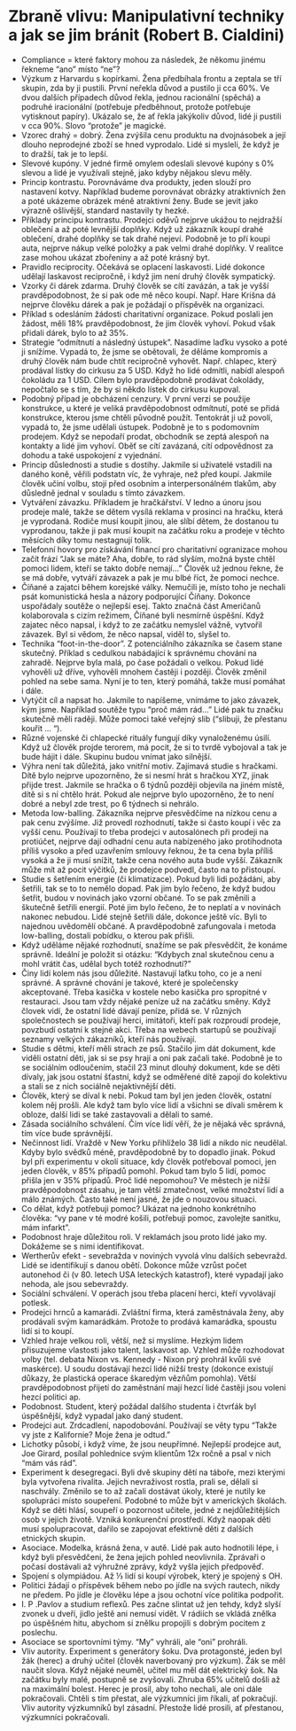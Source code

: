 # Zbraně vlivu: Manipulativní techniky a jak se jim bránit (Robert B. Cialdini)
* Compliance = které faktory mohou za následek, že někomu jinému řekneme “ano” místo “ne”?
* Výzkum z Harvardu s kopírkami. Žena předbíhala frontu a zeptala se tří skupin, zda by ji pustili. První neřekla důvod a pustilo ji cca 60%. Ve dvou dalších případech důvod řekla, jednou racionální (spěchá) a podruhé iracionální (potřebuje předběhnout, protože potřebuje vytisknout papíry). Ukázalo se, že ať řekla jakýkoliv důvod, lidé ji pustili v cca 90%. Slovo “protože” je magické.
* Vzorec drahý = dobrý. Žena zvýšila cenu produktu na dvojnásobek a její dlouho neprodejné zboží se hned vyprodalo. Lidé si mysleli, že když je to dražší, tak je to lepší.
* Slevové kupóny. V jedné firmě omylem odeslali slevové kupóny s 0% slevou a lidé je využívali stejně, jako kdyby nějakou slevu měly.
* Princip kontrastu. Porovnáváme dva produkty, jeden slouží pro nastavení kotvy. Například budeme porovnávat obrázky atraktivních žen a poté ukázeme obrázek méně atraktivní ženy. Bude se jevit jako výrazně ošlivější, standard nastavily ty hezké.
* Příklady principu kontrastu. Prodejci oděvů nejprve ukážou to nejdražší oblečení a až poté levnější doplňky. Když už zákazník koupí drahé oblečení, drahé doplňky se tak drahé nejeví. Podobně je to pří koupi auta, nejprve nákup velké položky a pak velmi drahé doplňky. V realitce zase mohou ukázat zbořeniny a až poté krásný byt.
* Pravidlo reciprocity. Očekává se oplacení laskavosti. Lidé dokonce udělají laskavost recipročně, i když jim není druhý člověk sympatický.
* Vzorky či dárek zdarma. Druhý člověk se cítí zavázán, a tak je vyšší pravděpodobnost, že si pak ode mě něco koupí. Např. Hare Krišna dá nejprve člověku dárek a pak je požádají o příspěvěk na organizaci.
* Příklad s odesláním žádosti charitativní organizace. Pokud poslali jen žádost, měli 18% pravděpodobnost, že jim člověk vyhoví. Pokud však přidali dárek, bylo to až 35%.
* Strategie “odmítnutí a následný ústupek”. Nasadíme laďku vysoko a poté ji snížíme. Vypadá to, že jsme se obětovali, že děláme kompromis a druhý člověk nám bude chtít recipročně vyhovět. Např. chlapec, který prodával lístky do cirkusu za 5 USD. Když ho lidé odmítli, nabídl alespoň čokoládu za 1 USD. Cílem bylo pravděpodobně prodávat čokolády, nepočtalo se s tím, že by si někdo lístek do cirkusu kupoval.
* Podobný případ je obcházení cenzury. V první verzi se použije konstrukce, u které je veliká pravděpodobnost odmítnutí, poté se přidá konstrukce, kterou jsme chtěli původně použít. Tentokrát ji už povolí, vypadá to, že jsme udělali ústupek. Podobně je to s podomovním prodejem. Když se nepodaří prodat, obchodník se zeptá alespoň na kontakty a lidé jim vyhoví. Oběť se cítí zavázaná, cítí odpovědnost za dohodu a také uspokojení z vyjednání.
* Princip důslednosti a studie s dostihy. Jakmile si uživatelé vstadili na daného koně, věřili podstatn víc, že vyhraje, než před koupí. Jakmile člověk učiní volbu, stojí před osobním a interpersonálném tlakům, aby důsledně jednal v souladu s tímto závazkem.
* Vytváření závazku. Příkladem je hračkářství. V ledno a únoru jsou prodeje malé, takže se dětem vysílá reklama v prosinci na hračku, která je vyprodaná. Rodiče musí koupit jinou, ale slíbí dětem, že dostanou tu vyprodanou, takže ji pak musí koupit na začátku roku a prodeje v těchto měsících díky tomu nestagnují tolik.
* Telefonní hovory pro získávání financí pro charitativní ogranizace mohou začít frází “Jak se máte? Aha, dobře, to rád slyším, možná byste chtěl pomoci lidem, kteří se takto dobře nemají…” Člověk už jednou řekne, že se má dobře, vytváří závazek a pak je mu blbé říct, že pomoci nechce.
* Číňané a zajatci během korejské války. Nemučili je, místo toho je nechali psát komunistická hesla a názory podporující Číňany. Dokonce uspořádaly soutěže o nejlepší esej. Takto značná část Američanů kolaborovala s cizím režimem, Číňané byli nesmírně úspěšní. Když zajatec něco napsal, i když to ze začátku nemyslel vážně, vytvořil závazek. Byl si vědom, že něco napsal, viděl to, slyšel to.
* Technika “foot-in-the-door”. Z potenciálního zákazníka se časem stane skutečný. Příklad s cedulkou nabádající k správnému chování na zahradě. Nejprve byla malá, po čase požádali o velkou. Pokud lidé vyhověli už dříve, vyhověli mnohem častěji i později. Člověk změnil pohled na sebe sama. Nyní je to ten, který pomáhá, takže musí pomáhat i dále.
* Vytýčit cíl a napsat ho. Jakmile to napíšeme, vnímáme to jako závazek, kým jsme. Například soutěže typu “proč mám rád…” Lidé pak tu značku skutečně měli raději. Může pomoci také veřejný slib (“slibuji, že přestanu kouřit … “).
* Různé vojenské či chlapecké rituály fungují díky vynaloženému úsilí. Když už člověk projde terorem, má pocit, že si to tvrdě vybojoval a tak je bude hájit i dále. Skupinu budou vnímat jako silnější.
* Výhra není tak důležitá, jako vnitřní motiv. Zajímavá studie s hračkami. Dítě bylo nejprve upozorněno, že si nesmí hrát s hračkou XYZ, jinak přijde trest. Jakmile se hračka o 6 týdnů později objevila na jiném místě, dítě si s ní chtělo hrát. Pokud ale nejprve bylo upozorněno, že to není dobré a nebyl zde trest, po 6 týdnech si nehrálo. 
* Metoda low-balling. Zákazníka nejprve přesvědčíme na nízkou cenu a pak cenu zvýšíme. Již provedl rozhodnutí, takže si často koupí i věc za vyšší cenu. Používají to třeba prodejci v autosalónech při prodeji na protiúčet, nejprve dají odhadní cenu auta nabízeného jako protihodnota příliš vysoko a před uzavřením smlouvy řeknou, že ta cena byla příliš vysoká a že ji musí snížit, takže cena nového auta bude vyšší. Zákazník může mít až pocit výčitků, že prodejce podvedl, často na to přistoupí.
* Studie s šetřením energie (či klimatizace). Pokud byli lidi požádáni, aby šetřili, tak se to to nemělo dopad. Pak jim bylo řečeno, že když budou šetřit, budou v novinách jako vzorní občané. To se pak změnili a škutečně šetřili energií. Poté jim bylo řečeno, že to neplatí a v novinách nakonec nebudou. Lidé stejně šetřili dále, dokonce ještě víc. Byli to najednou uvědomělí občané. A pravděpodobně zafungovala i metoda low-balling, dostali pobídku, o kterou pak přišli.
* Když uděláme nějaké rozhodnutí, snažíme se pak přesvědčit, že konáme správně. Ideální je položit si otázku: “Kdybych znal skutečnou cenu a mohl vrátit čas, udělal bych totéž rozhodnutí?”
* Činy lidí kolem nás jsou důležité. Nastavují laťku toho, co je a není správné. A správné chování je takové, které je společensky akceptované. Třeba kasička v kostele nebo kasička pro spropitné v restauraci. Jsou tam vždy nějaké peníze už na začátku směny. Když človek vidí, že ostatní lidé dávají peníze, přidá se. V různých společnostech se používají herci, imitátoři, kteří pak rozproudí prodeje, povzbudí ostatní k stejné akci. Třeba na webech startupů se používají seznamy velkých zákazníků, kteří nás používají.
* Studie s dětmi, kteří měli strach ze psů. Stačilo jim dát dokument, kde viděli ostatní děti, jak si se psy hrají a oni pak začali také. Podobně je to se sociálním odloučením, stačil 23 minut dlouhý dokument, kde se děti dívaly, jak jsou ostatní šťastní, když se odměřené dítě zapojí do kolektivu a stali se z nich sociálně nejaktivnější děti.
* Člověk, který se díval k nebi. Pokud tam byl jen jeden člověk, ostatní kolem něj prošli. Ale když tam bylo více lidí a všichni se dívali směrem k obloze, další lidi se také zastavovali a dělali to samé.
* Zásada sociálního schválení. Čím více lidí věří, že je nějaká věc správná, tím více bude správnější.
* Nečinnost lidí. Vraždě v New Yorku přihlíželo 38 lidí a nikdo nic neudělal. Kdyby bylo svědků méně, pravděpodobně by to dopadlo jinak. Pokud byl při experimentu v okolí situace, kdy člověk potřeboval pomoci, jen jeden člověk, v 85% případů pomohl. Pokud tam bylo 5 lidí, pomoc přišla jen v 35% případů. Proč lidé nepomohou? Ve městech je nižší pravděpodobnost zásahu, je tam větší zmatečnost, velké množství lidí a málo známých. Často také není jasné, že jde o nouzovou situaci.
* Co dělat, když potřebuji pomoc? Ukázat na jednoho konkrétního člověka: “vy pane v té modré košili, potřebuji pomoc, zavolejte sanitku, mám infarkt”.
* Podobnost hraje důležitou roli. V reklamách jsou proto lidé jako my. Dokážeme se s nimi identifikovat. 
* Wertherův efekt - sevebražda v noviných vyvolá vlnu dalších sebevražd. Lidé se identifikují s danou obětí. Dokonce může vzrůst počet autonehod či (v 80. letech USA leteckých katastrof), které vypadají jako nehoda, ale jsou sebevraždy.
* Sociální schválení. V operách jsou třeba placení herci, kteří vyvolávají potlesk.
* Prodejci hrnců a kamarádi. Zvláštní firma, která zaměstnávala ženy, aby prodávali svým kamarádkám. Protože to prodává kamarádka, spoustu lidí si to koupí.
* Vzhled hraje velkou roli, větší, než si myslíme. Hezkým lidem přisuzujeme vlastosti jako talent, laskavost ap. Vzhled může rozhodovat volby (tel. debata Nixon vs. Kennedy - Nixon prý prohrál kvůli své maskérce). U soudu dostávají hezcí lidé nižší tresty (dokonce existují důkazy, že plastická operace škaredým vězňům pomohla). Větší pravděpodobnost přijetí do zaměstnání mají hezcí lidé častěji jsou voleni hezcí politici ap.
* Podobnost. Student, který požádal dalšího studenta i čtvrťák byl úspěšnější, když vypadal jako daný student.
* Prodejci aut. Zrdcadlení, napodobování. Používají se věty typu “Takže vy jste z Kalifornie? Moje žena je odtud.”
* Lichotky působí, i když víme, že jsou neupřímné. Nejlepší prodejce aut, Joe Girard, posílal pohlednice svým klientům 12x ročně a psal v nich “mám vás rád”.
* Experiment k desegregaci. Byli dvě skupiny dětí na táboře, mezi kterými byla vytvořena rivalita. Jejich nevraživost rostla, prali se, dělali si naschvály. Změnilo se to až začali dostávat úkoly, které je nutily ke spolupráci místo soupeření. Podobné to může být v amerických školách. Když se děti hlásí, soupeří o pozornost učitele, jedné z nejdůležitějších osob v jejich životě. Vzniká konkurenční prostředí. Když naopak děti musí spolupracovat, dařilo se zapojovat efektivně děti z dalších etnických skupin.
* Asociace. Modelka, krásná žena, v autě. Lidé pak auto hodnotili lépe, i když byli přesvědčeni, že žena jejich pohled neovlivnila. Zprávaři o počasí dostávali až výhružné zprávy, když vyšla jejich předpověď. 
* Spojení s olympiádou. Až ⅓ lidí si koupí výrobek, který je spojený s OH.
* Politici žádají o příspěvek během nebo po jídle na svých rautech, nikdy ne předem. Po jídle je člověku lépe a jsou ochotní více politika podpořit.
* I. P .Pavlov a studium reflexů. Pes začne slintat už jen tehdy, když slyší zvonek u dveří, jidlo ještě ani nemusí vidět. V rádiích se vkládá znělka po úspěšném hitu, abychom si znělku propojili s dobrým pocitem z poslechu.
* Asociace se sportovními týmy. “My” vyhráli, ale “oni” prohráli.
* Vliv autority. Experiment s generátory šoku. Dva protagonsté, jeden byl žák (herec) a druhý učitel (člověk naverbovaný pro výzkum). Žák se měl naučit slova. Když nějaké neuměl, učitel mu měl dát elektrický šok. Na začátku byly malé, postupně se zvyšovali. Zhruba 65% učitelů došli až na maximální bolest. Herec je prosil, aby toho nechali, ale oni dále pokračovali. Chtěli s tím přestat, ale výzkumníci jim říkali, ať pokračují. Vliv autority výzkumníků byl zásadní. Přestože lidé prosili, ať přestanou, výzkumníci pokračovali.
